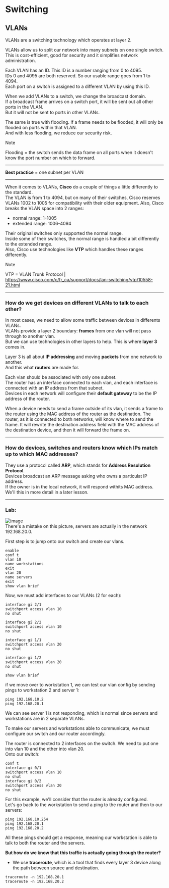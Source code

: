 # Switching

## VLANs

VLANs are a switching technology which operates at layer 2.

VLANs allow us to split our network into many subnets on one single switch.  
This is cost-efficient, good for security and it simplifies network administration.

Each VLAN has an ID. This ID is a number ranging from 0 to 4095.  
IDs 0 and 4095 are both reserved. So our usable range goes from 1 to 4094.  
Each port on a switch is assigned to a different VLAN by using this ID.  

When we add VLANs to a switch, we change the broadcast domain.  
If a broadcast frame arrives on a switch port, it will be sent out all other ports in the VLAN.  
But it will not be sent to ports in other VLANs.  

The same is true with flooding. If a frame needs to be flooded, it will only be flooded on ports within that VLAN.  
And with less flooding, we reduce our security risk.

>[!note]
>Flooding = the switch sends the data frame on all ports when it doesn't know the port number on which to forward.

---

**Best practice** = one subnet per VLAN

---

When it comes to VLANs, **Cisco** do a couple of things a little differently to the standard.  
The VLAN is from 1 to 4094, but on many of their switches, Cisco reserves VLANs 1002 to 1005 for compatibility with their
older equipment. Also, Cisco breaks the VLAN space into 2 ranges:
- normal range: 1-1005
- extended range: 1006-4094

Their original switches only supported the normal range.  
Inside some of their switches, the normal range is handled a bit differently to the extended range.  
Also, Cisco use technologies like **VTP** which handles these ranges differently.

>[!note]
>VTP = VLAN Trunk Protocol | https://www.cisco.com/c/fr_ca/support/docs/lan-switching/vtp/10558-21.html

---

### How do we get devices on different VLANs to talk to each other?

In most cases, we need to allow some traffic between devices in differents VLANs.  
VLANs provide a layer 2 boundary: **frames** from one vlan will not pass through to another vlan.  
But we can use technologies in other layers to help. This is where **layer 3** comes in.  

Layer 3 is all about **IP addressing** and moving **packets** from one network to another.  
And this what **routers** are made for.  

Each vlan should be associated with only one subnet.  
The router has an interface connected to each vlan, and each interface is connected with an IP address from that subnet.  
Devices in each network will configure their **default gateway** to be the IP address of the router.  

When a device needs to send a frame outside of its vlan, it sends a frame to the router using the MAC address of the router as the destination. 
The router, as it is connected to both networks, will know where to send the frame. It will rewrite the destination address field with the
MAC address of the destination device, and then it will forward the frame on.  

---

### How do devices, switches and routers know which IPs match up to which MAC addresses?

They use a protocol called **ARP**, which stands for **Address Resolution Protocol**.  
Devices broadcast an ARP message asking who owns a particulat IP address.  
If the owner is in the local network, it will respond withits MAC address.  
We'll this in more detail in a later lesson.  

---

### Lab:
![image](https://github.com/fastoch/Networking/assets/89261095/8dbd2a53-083f-478a-9cba-a38918d71d51)  
There's a mistake on this picture, servers are actually in the network 192.168.20.0.

First step is to jump onto our switch and create our vlans.  
```
enable
conf t
vlan 10
name workstations
exit
vlan 20
name servers
exit
show vlan brief
```

Now, we must add interfaces to our VLANs (2 for each):
```
interface gi 2/1
switchport access vlan 10
no shut

interface gi 2/2
switchport access vlan 10
no shut

interface gi 1/1
switchport access vlan 20
no shut

interface gi 1/2
switchport access vlan 20
no shut

show vlan brief
```

if we move over to workstation 1, we can test our vlan config by sending pings to workstation 2 and server 1:
```
ping 192.168.10.2
ping 192.168.20.1
```
We can see server 1 is not responding, which is normal since servers and workstations are in 2 separate VLANs.  

To make our servers and workstations able to communicate, we must configure our switch and our router accordingly.  

The router is connected to 2 interfaces on the switch. We need to put one into vlan 10 and the other into vlan 20.  
Onto our switch:
```
conf t
interface gi 0/1
switchport access vlan 10
no shut
interface gi 0/2
switchport access vlan 20
no shut
```

For this example, we'll consider that the router is already configured.  
Let's go back to the workstation to send a ping to the router and then to our servers:
```
ping 192.168.10.254
ping 192.168.20.1
ping 192.168.20.2
```
All these pings should get a response, meaning our workstation is able to talk to both the router and the servers.  

**But how do we know that this traffic is actually going through the router?**  
- We use **traceroute**, which is a tool that finds every layer 3 device along the path between source and destination.  
```
traceroute -n 192.168.20.1
traceroute -n 192.168.20.2
```


